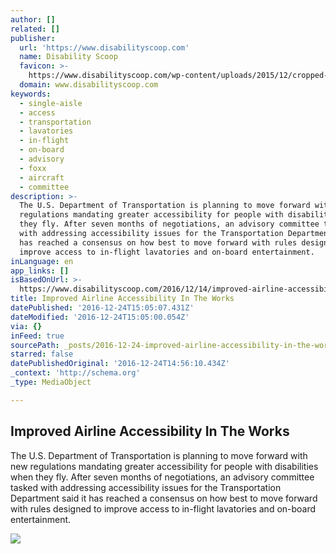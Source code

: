 ```yaml
---
author: []
related: []
publisher:
  url: 'https://www.disabilityscoop.com'
  name: Disability Scoop
  favicon: >-
    https://www.disabilityscoop.com/wp-content/uploads/2015/12/cropped-favicon-192x192.png
  domain: www.disabilityscoop.com
keywords:
  - single-aisle
  - access
  - transportation
  - lavatories
  - in-flight
  - on-board
  - advisory
  - foxx
  - aircraft
  - committee
description: >-
  The U.S. Department of Transportation is planning to move forward with new
  regulations mandating greater accessibility for people with disabilities when
  they fly. After seven months of negotiations, an advisory committee tasked
  with addressing accessibility issues for the Transportation Department said it
  has reached a consensus on how best to move forward with rules designed to
  improve access to in-flight lavatories and on-board entertainment.
inLanguage: en
app_links: []
isBasedOnUrl: >-
  https://www.disabilityscoop.com/2016/12/14/improved-airline-accessibility/23130/
title: Improved Airline Accessibility In The Works
datePublished: '2016-12-24T15:05:07.431Z'
dateModified: '2016-12-24T15:05:00.054Z'
via: {}
inFeed: true
sourcePath: _posts/2016-12-24-improved-airline-accessibility-in-the-works.md
starred: false
datePublishedOriginal: '2016-12-24T14:56:10.434Z'
_context: 'http://schema.org'
_type: MediaObject

---
```

<article style=""><h1>Improved Airline Accessibility In The Works</h1><p>The U.S. Department of Transportation is planning to move forward with new regulations mandating greater accessibility for people with disabilities when they fly. After seven months of negotiations, an advisory committee tasked with addressing accessibility issues for the Transportation Department said it has reached a consensus on how best to move forward with rules designed to improve access to in-flight lavatories and on-board entertainment.</p><img src="https://www.disabilityscoop.com/wp-content/uploads/2015/08/ds150831_airlines_b.jpg" /></article>